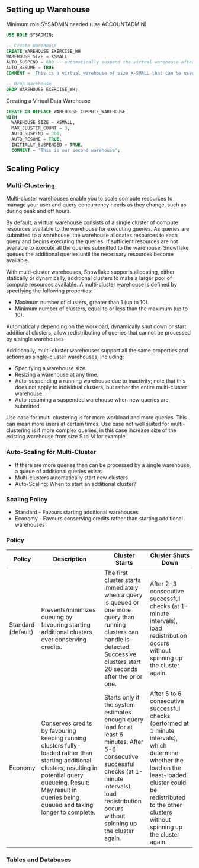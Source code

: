 ## Setting up Warehouse

Minimum role SYSADMIN needed (use ACCOUNTADMIN)
```sql
USE ROLE SYSADMIN;

-- Create Warehouse
CREATE WAREHOUSE EXERCISE_WH
WAREHOUSE_SIZE = XSMALL
AUTO_SUSPEND = 600 -- automatically suspend the virtual warehouse after 10 minutes of not being used
AUTO_RESUME = TRUE
COMMENT = 'This is a virtual warehouse of size X-SMALL that can be used to process queries.';

-- Drop Warehouse
DROP WAREHOUSE EXERCISE_WH;
```

Creating a Virtual Data Warehouse

```sql
CREATE OR REPLACE WAREHOUSE COMPUTE_WAREHOUSE
WITH
  WAREHOUSE_SIZE = XSMALL,
  MAX_CLUSTER_COUNT = 3,
  AUTO_SUSPEND = 300,
  AUTO_RESUME = TRUE,
  INITIALLY_SUSPENDED = TRUE,
  COMMENT = 'This is our second warehouse';
```

## Scaling Policy

### Multi-Clustering

Multi-cluster warehouses enable you to scale compute resources to manage your user and query concurrency needs as they change, such as during peak and off hours.

By default, a virtual warehouse consists of a single cluster of compute resources available to the warehouse for executing queries. As queries are submitted to a warehouse, the warehouse allocates resources to each query and begins executing the queries. If sufficient resources are not available to execute all the queries submitted to the warehouse, Snowflake queues the additional queries until the necessary resources become available.

With multi-cluster warehouses, Snowflake supports allocating, either statically or dynamically, additional clusters to make a larger pool of compute resources available. A multi-cluster warehouse is defined by specifying the following properties:

- Maximum number of clusters, greater than 1 (up to 10).
- Minimum number of clusters, equal to or less than the maximum (up to 10).

Automatically depending on the workload, dynamically shut down or start additional clusters, allow redistributing of queries that cannot be processed by a single warehouses

Additionally, multi-cluster warehouses support all the same properties and actions as single-cluster warehouses, including:

- Specifying a warehouse size.
- Resizing a warehouse at any time.
- Auto-suspending a running warehouse due to inactivity; note that this does not apply to individual clusters, but rather the entire multi-cluster warehouse.
- Auto-resuming a suspended warehouse when new queries are submitted.

Use case for multi-clustering is for more workload and more queries. This can mean more users at certain times.
Use case not well suited for multi-clustering is if more complex queries, in this case increase size of the existing warehouse from size S to M for example.

### Auto-Scaling for Multi-Cluster
- If there are more queries than can be processed by a single warehouse, a queue of additional queries exists
- Multi-clusters automatically start new clusters
- Auto-Scaling: When to start an additional cluster?

### Scaling Policy
- Standard - Favours starting additional warehouses
- Economy - Favours conserving credits rather than starting additional warehouses

### Policy

| Policy               |Description                                                                                                                             | Cluster Starts                                                                                                                                      | Cluster Shuts Down                                                                                                                                        |
|----------------------|-----------------------------------------------------------------------------------------------------------------------------------------|-----------------------------------------------------------------------------------------------------------------------------------------------------|-----------------------------------------------------------------------------------------------------------------------------------------------------------|
| Standard (default)   | Prevents/minimizes queuing by favouring starting additional clusters over conserving credits.                                            | The first cluster starts immediately when a query is queued or one more query than running clusters can handle is detected. Successive clusters start 20 seconds after the prior one. | After 2-3 consecutive successful checks (at 1-minute intervals), load redistribution occurs without spinning up the cluster again.                       |
| Economy              | Conserves credits by favouring keeping running clusters fully-loaded rather than starting additional clusters, resulting in potential query queueing. Result: May result in queries being queued and taking longer to complete. | Starts only if the system estimates enough query load for at least 6 minutes. After 5-6 consecutive successful checks (at 1-minute intervals), load redistribution occurs without spinning up the cluster again.|After 5 to 6 consecutive successful checks (performed at 1 minute intervals), which determine whether the load on the least-loaded cluster could be redistributed to the other clusters without spinning up the cluster again.|

### Tables and Databases
